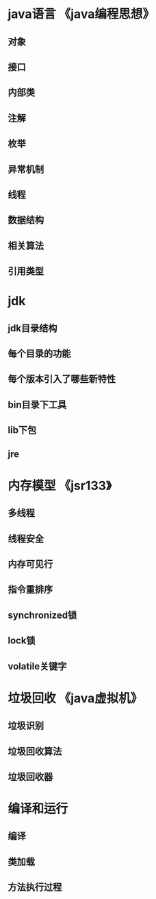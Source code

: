 # java语言 《java编程思想》
## 对象
## 接口 
## 内部类 
## 注解
## 枚举
## 异常机制
## 线程
## 数据结构
## 相关算法
## 引用类型

# jdk
## jdk目录结构
## 每个目录的功能
## 每个版本引入了哪些新特性
## bin目录下工具
## lib下包
## jre

# 内存模型 《jsr133》
## 多线程
## 线程安全
## 内存可见行
## 指令重排序
## synchronized锁
## lock锁
## volatile关键字

# 垃圾回收 《java虚拟机》
## 垃圾识别
## 垃圾回收算法
## 垃圾回收器

# 编译和运行 
## 编译
## 类加载
## 方法执行过程



